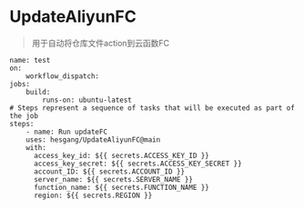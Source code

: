 # UpdateAliyunFC
> 用于自动将仓库文件action到云函数FC


    name: test  
    on:
        workflow_dispatch:  
    jobs:
        build:
            runs-on: ubuntu-latest
    # Steps represent a sequence of tasks that will be executed as part of the job
    steps:
        - name: Run updateFC
        uses: hesgang/UpdateAliyunFC@main
        with:
          access_key_id: ${{ secrets.ACCESS_KEY_ID }}
          access_key_secret: ${{ secrets.ACCESS_KEY_SECRET }}
          account_ID: ${{ secrets.ACCOUNT_ID }}
          server_name: ${{ secrets.SERVER_NAME }}
          function_name: ${{ secrets.FUNCTION_NAME }}
          region: ${{ secrets.REGION }}